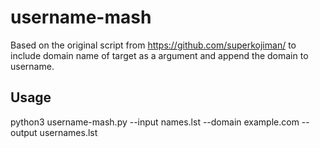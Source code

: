 # username-mash

Based on the original script from https://github.com/superkojiman/ to include domain name of target as a argument and append the domain to username.

## Usage
python3 username-mash.py --input names.lst --domain example.com --output usernames.lst

